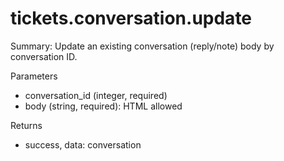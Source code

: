 # tickets.conversation.update

Summary: Update an existing conversation (reply/note) body by conversation ID.

Parameters
- conversation_id (integer, required)
- body (string, required): HTML allowed

Returns
- success, data: conversation
